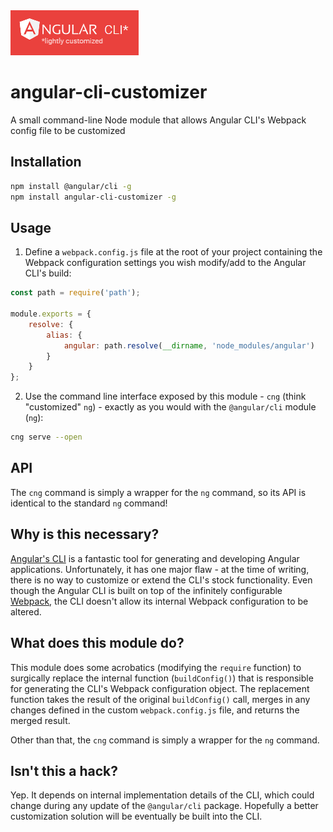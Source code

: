 <img src="./logo.png" alt="Logo">

# angular-cli-customizer
A small command-line Node module that allows Angular CLI's Webpack config file to be customized

## Installation

```bash
npm install @angular/cli -g
npm install angular-cli-customizer -g
```

## Usage

1. Define a `webpack.config.js` file at the root of your project containing the Webpack configuration settings you wish modify/add to the Angular CLI's build:

```javascript
const path = require('path');

module.exports = {
    resolve: {
        alias: {
            angular: path.resolve(__dirname, 'node_modules/angular')
        }
    }
};
```

2. Use the command line interface exposed by this module - `cng` (think "customized" `ng`) - exactly as you would with the `@angular/cli` module (`ng`):

```bash
cng serve --open
```

## API

The `cng` command is simply a wrapper for the `ng` command, so its API is identical to the standard `ng` command!

## Why is this necessary?

[Angular's CLI](https://cli.angular.io/) is a fantastic tool for generating and developing Angular applications. Unfortunately, it has one major flaw - at the time of writing, there is no way to customize or extend the CLI's stock functionality. Even though the Angular CLI is built on top of the infinitely configurable [Webpack](https://webpack.js.org/), the CLI doesn't allow its internal Webpack configuration to be altered.

## What does this module do?

This module does some acrobatics (modifying the `require` function) to surgically replace the internal function (`buildConfig()`) that is responsible for generating the CLI's Webpack configuration object.  The replacement function takes the result of the original `buildConfig()` call, merges in any changes defined in the custom `webpack.config.js` file, and returns the merged result.

Other than that, the `cng` command is simply a wrapper for the `ng` command.

## Isn't this a hack?

Yep. It depends on internal implementation details of the CLI, which could change during any update of the `@angular/cli` package.  Hopefully a better customization solution will be eventually be built into the CLI.


